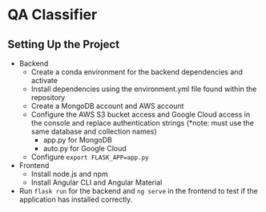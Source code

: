 # QA Classifier

## Setting Up the Project
- Backend
  - Create a conda environment for the backend dependencies and activate 
  - Install dependencies using the environment.yml file found within the repository
  - Create a MongoDB account and AWS account
  - Configure the AWS S3 bucket access and Google Cloud access in the console and replace authentication strings (*note: must use the same database and collection names)
    - app.py for MongoDB
    - auto.py for Google Cloud
  - Configure `export FLASK_APP=app.py`
- Frontend
  - Install node.js and npm
  - Install Angular CLI and Angular Material 
- Run `flask run` for the backend and `ng serve` in the frontend to test if the application has installed correctly.
